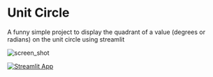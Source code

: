 # Unit Circle
A funny simple project to display the quadrant of a value (degrees or radians) on the unit circle using streamlit


![screen_shot](https://user-images.githubusercontent.com/2405291/223706967-3d7233be-ef4f-43fb-a1e7-63f48f4bc998.png)


[![Streamlit App](https://static.streamlit.io/badges/streamlit_badge_black_white.svg)](https://adalseno-unit-circle-unit-circle-5ijweg.streamlit.app/)

